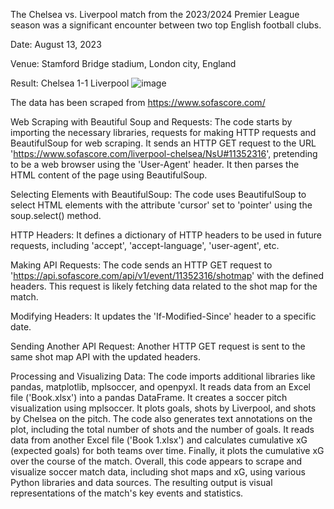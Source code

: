 The Chelsea vs. Liverpool match from the 2023/2024 Premier League season was a significant encounter between two top English football clubs.

Date: August 13, 2023

Venue: Stamford Bridge stadium, London city, England

Result: Chelsea 1-1 Liverpool
![image](https://github.com/GauravKSingh1/English-Premier-League-Insights_2023-24/assets/105987725/e446bba4-4de0-47f6-b60d-cad14f6354f7)


The data has been scraped from https://www.sofascore.com/ 

Web Scraping with Beautiful Soup and Requests:
The code starts by importing the necessary libraries, requests for making HTTP requests and BeautifulSoup for web scraping.
It sends an HTTP GET request to the URL 'https://www.sofascore.com/liverpool-chelsea/NsU#11352316', pretending to be a web browser using the 'User-Agent' header.
It then parses the HTML content of the page using BeautifulSoup.

Selecting Elements with BeautifulSoup:
The code uses BeautifulSoup to select HTML elements with the attribute 'cursor' set to 'pointer' using the soup.select() method.

HTTP Headers:
It defines a dictionary of HTTP headers to be used in future requests, including 'accept', 'accept-language', 'user-agent', etc.

Making API Requests:
The code sends an HTTP GET request to 'https://api.sofascore.com/api/v1/event/11352316/shotmap' with the defined headers. This request is likely fetching data related to the shot map for the match.

Modifying Headers:
It updates the 'If-Modified-Since' header to a specific date.

Sending Another API Request:
Another HTTP GET request is sent to the same shot map API with the updated headers.

Processing and Visualizing Data:
The code imports additional libraries like pandas, matplotlib, mplsoccer, and openpyxl.
It reads data from an Excel file ('Book.xlsx') into a pandas DataFrame.
It creates a soccer pitch visualization using mplsoccer.
It plots goals, shots by Liverpool, and shots by Chelsea on the pitch.
The code also generates text annotations on the plot, including the total number of shots and the number of goals.
It reads data from another Excel file ('Book 1.xlsx') and calculates cumulative xG (expected goals) for both teams over time.
Finally, it plots the cumulative xG over the course of the match.
Overall, this code appears to scrape and visualize soccer match data, including shot maps and xG, using various Python libraries and data sources. The resulting output is visual representations of the match's key events and statistics.
